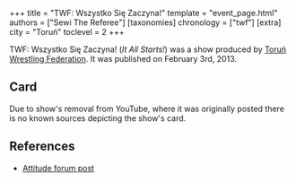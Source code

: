 +++
title = "TWF: Wszystko Się Zaczyna!"
template = "event_page.html"
authors = ["Sewi The Referee"]
[taxonomies]
chronology = ["twf"]
[extra]
city = "Toruń"
toclevel = 2
+++

TWF: Wszystko Się Zaczyna! (_It All Starts!_) was a show produced by [Toruń Wrestling Federation](@/o/twf.md). It was published on February 3rd, 2013.  

## Card

Due to show's removal from YouTube, where it was originally posted there is no known sources depicting the show's card.

## References

* [Attitude forum post](https://forum.wrestling.pl/topic/32097-twf-wszystko-się-zaczyna)
